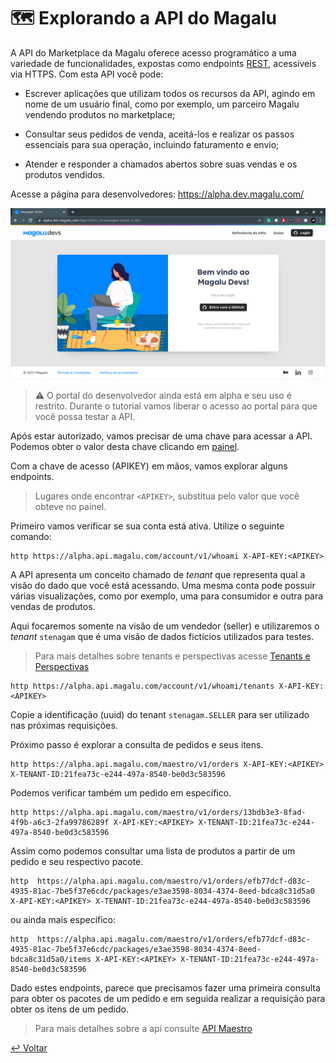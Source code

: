 # 🗺️ Explorando a API do Magalu

A API do Marketplace da Magalu oferece acesso programático a uma variedade de funcionalidades, expostas como endpoints [REST](https://becode.com.br/o-que-e-api-rest-e-restful/), acessíveis via HTTPS. Com esta API você pode:

* Escrever aplicações que utilizam todos os recursos da API, agindo em nome de um usuário final, como por exemplo, um parceiro Magalu vendendo produtos no marketplace;

* Consultar seus pedidos de venda, aceitá-los e realizar os passos essenciais para sua operação, incluindo faturamento e envio;

* Atender e responder a chamados abertos sobre suas vendas e os produtos vendidos.

Acesse a página para desenvolvedores: https://alpha.dev.magalu.com/

![Página principal do portal do desenvolvedor do Magalu](imgs/magalu_dev.png)

> ⚠️ O portal do desenvolvedor ainda está em alpha e seu uso é restrito. Durante o tutorial vamos liberar o acesso ao portal para que você possa testar a API.

Após estar autorizado, vamos precisar de uma chave para acessar a API. Podemos obter o valor desta chave clicando em [painel](https://alpha.dev.magalu.com/dashboard).

Com a chave de acesso (APIKEY) em mãos, vamos explorar alguns endpoints.

> Lugares onde encontrar `<APIKEY>`, substitua pelo valor que você obteve no painel.

Primeiro vamos verificar se sua conta está ativa. Utilize o seguinte comando:

```
http https://alpha.api.magalu.com/account/v1/whoami X-API-KEY:<APIKEY>
```

A API apresenta um conceito chamado de _tenant_ que representa qual a visão do dado que você está acessando. Uma mesma conta pode possuir várias visualizações, como por exemplo, uma para consumidor e outra para vendas de produtos.

Aqui focaremos somente na visão de um vendedor (seller) e utilizaremos o _tenant_ `stenagam` que é uma visão de dados fictícios utilizados para testes.

> Para mais detalhes sobre tenants e perspectivas acesse [Tenants e Perspectivas](https://alpha.dev.magalu.com/guias/walkthrough#tenants-e-perspectivas)

```
http https://alpha.api.magalu.com/account/v1/whoami/tenants X-API-KEY:<APIKEY>
```

Copie a identificação (uuid) do tenant `stenagam.SELLER` para ser utilizado nas próximas requisições.

Próximo passo é explorar a consulta de pedidos e seus itens.

```
http https://alpha.api.magalu.com/maestro/v1/orders X-API-KEY:<APIKEY> X-TENANT-ID:21fea73c-e244-497a-8540-be0d3c583596
```

Podemos verificar também um pedido em específico.

```
http https://alpha.api.magalu.com/maestro/v1/orders/13bdb3e3-8fad-4f9b-a6c3-2fa99786289f X-API-KEY:<APIKEY> X-TENANT-ID:21fea73c-e244-497a-8540-be0d3c583596
```

Assim como podemos consultar uma lista de produtos a partir de um pedido e seu respectivo pacote.

```
http  https://alpha.api.magalu.com/maestro/v1/orders/efb77dcf-d83c-4935-81ac-7be5f37e6cdc/packages/e3ae3598-8034-4374-8eed-bdca8c31d5a0 X-API-KEY:<APIKEY> X-TENANT-ID:21fea73c-e244-497a-8540-be0d3c583596
```

ou ainda mais específico:

```
http  https://alpha.api.magalu.com/maestro/v1/orders/efb77dcf-d83c-4935-81ac-7be5f37e6cdc/packages/e3ae3598-8034-4374-8eed-bdca8c31d5a0/items X-API-KEY:<APIKEY> X-TENANT-ID:21fea73c-e244-497a-8540-be0d3c583596
```

Dado estes endpoints, parece que precisamos fazer uma primeira consulta para obter os pacotes de um pedido e em seguida realizar a requisição para obter os itens de um pedido.

> Para mais detalhes sobre a api consulte [API Maestro](https://alpha.dev.magalu.com/apis/maestro)

[↩️ Voltar](externos.md#)

